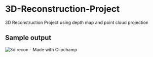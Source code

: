 # 3D-Reconstruction-Project
3D Reconstruction Project using depth map and point cloud projection

## Sample output
![3d recon - Made with Clipchamp](https://github.com/user-attachments/assets/22ac196a-60cf-4f8e-a0c1-78634b6e8d83)
